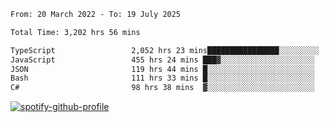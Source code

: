 <!--START_SECTION:waka-->

```txt
From: 20 March 2022 - To: 19 July 2025

Total Time: 3,202 hrs 56 mins

TypeScript                 2,052 hrs 23 mins████████████████░░░░░░░░░   64.08 %
JavaScript                 455 hrs 24 mins ███▓░░░░░░░░░░░░░░░░░░░░░   14.22 %
JSON                       119 hrs 44 mins █░░░░░░░░░░░░░░░░░░░░░░░░   03.74 %
Bash                       111 hrs 33 mins █░░░░░░░░░░░░░░░░░░░░░░░░   03.48 %
C#                         98 hrs 38 mins  ▓░░░░░░░░░░░░░░░░░░░░░░░░   03.08 %
```

<!--END_SECTION:waka-->
[![spotify-github-profile](https://spotify-github-profile.vercel.app/api/view?uid=c00zprrvy9xiloa9qnco3hmng&cover_image=true&theme=novatorem&show_offline=false&background_color=121212&bar_color=53b14f&bar_color_cover=false)](https://spotify-github-profile.vercel.app/api/view?uid=c00zprrvy9xiloa9qnco3hmng&redirect=true)



